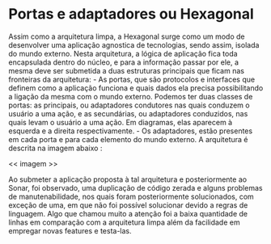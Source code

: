 # Portas e adaptadores ou Hexagonal

Assim como a arquitetura limpa, a Hexagonal surge como um modo de desenvolver uma aplicação agnostica de tecnologias, sendo assim, isolada do mundo externo. Nesta arquitetura, a lógica de aplicação fica toda encapsulada dentro do núcleo, e para a informação passar por ele, a mesma deve ser submetida a duas estruturas principais que ficam nas fronteiras da arquitetura:
	- As portas, que são protocolos e interfaces que definem como a aplicação funciona e quais dados ela precisa possibilitando a ligação da mesma com o mundo externo. Podemos ter duas classes de portas: as principais, ou adaptadores condutores nas quais conduzem o usuário a uma ação, e as secundárias, ou adaptadores conduzidos, nas quais levam o usuário a uma ação. Em diagramas, elas aparecem à esquerda e a direita respectivamente.
	- Os adaptadores, estão presentes em cada porta e para cada elemento do mundo externo.
A arquitetura é descrita na imagem abaixo :

<< imagem >>

Ao submeter a aplicação proposta à tal arquitetura e posteriormente ao Sonar, foi observado, uma duplicação de código zerada e alguns problemas de manutenabilidade, nos quais foram posteriormente solucionados, com exceção de uma, em que não foi possível solucionar devido a regras de linguagem.
Algo que chamou muito a atenção foi a baixa quantidade de linhas em comparação com a arquitetura limpa além da facilidade em empregar novas features e testa-las. 
